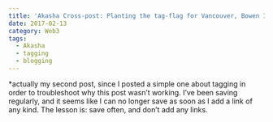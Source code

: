 ```yaml
---
title: 'Akasha Cross-post: Planting the tag-flag for Vancouver, Bowen Island, and Canada'
date: 2017-02-13
category: Web3
tags:
  - Akasha
  - tagging
  - blogging
---
```


*actually my second post, since I posted a simple one about tagging in order to troubleshoot why this post wasn’t working. I’ve been saving regularly, and it seems like I can no longer save as soon as I add a link of any kind. The lesson is: save often, and don’t add any links.